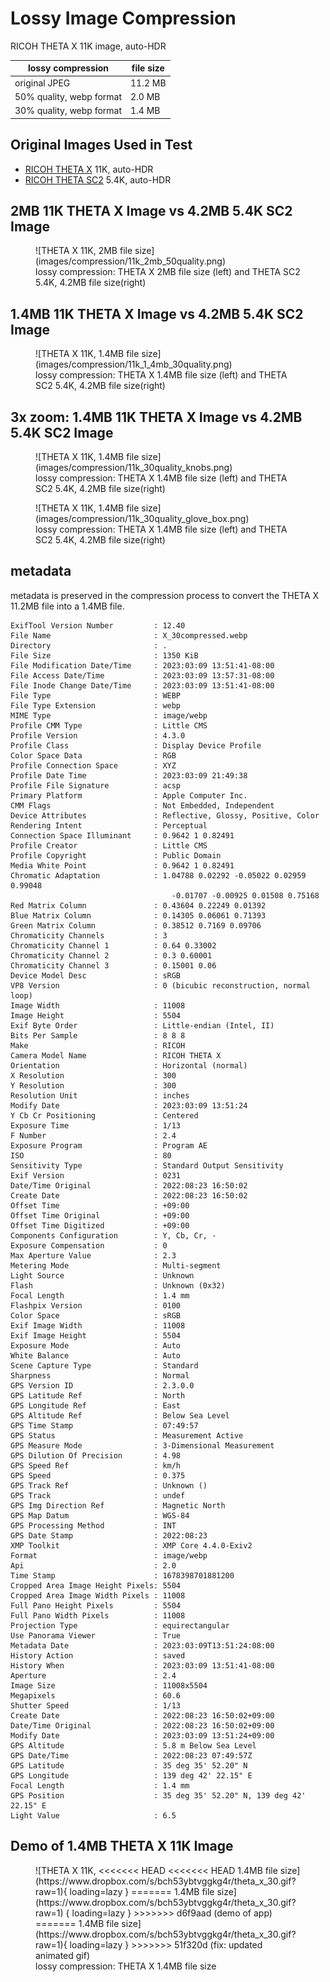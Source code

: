 # Lossy Image Compression

RICOH THETA X 11K image, auto-HDR

| lossy compression | file size |
| ---------------   | ----------- |
| original JPEG | 11.2 MB |
| 50% quality, webp format | 2.0 MB |
| 30% quality, webp format | 1.4 MB |

## Original Images Used in Test

* [RICOH THETA X](https://drive.google.com/file/d/18sau30LQEdRpib4LrJSD4Eh9OMNJ00n7/view?usp=sharing)
11K, auto-HDR
* [RICOH THETA SC2](https://drive.google.com/file/d/14iCkb7XDoSiBml1ZDc-2q08dfvthTCUo/view?usp=sharing)
5.4K, auto-HDR

## 2MB 11K THETA X Image vs 4.2MB 5.4K SC2 Image

<figure markdown>
![THETA X 11K, 2MB file size](images/compression/11k_2mb_50quality.png)
<figcaption>lossy compression: THETA X 2MB file size (left) and
THETA SC2 5.4K, 4.2MB file size(right)</figcaption>
</figure>

## 1.4MB 11K THETA X Image vs 4.2MB 5.4K SC2 Image

<figure markdown>
![THETA X 11K, 1.4MB file size](images/compression/11k_1_4mb_30quality.png)
<figcaption>lossy compression: THETA X 1.4MB file size (left) and
THETA SC2 5.4K, 4.2MB file size(right)
</figcaption>
</figure>

## 3x zoom: 1.4MB 11K THETA X Image vs 4.2MB 5.4K SC2 Image

<figure markdown>
![THETA X 11K, 1.4MB file size](images/compression/11k_30quality_knobs.png)
<figcaption>lossy compression: THETA X 1.4MB file size (left) and
THETA SC2 5.4K, 4.2MB file size(right)
</figcaption>
</figure>

<figure markdown>
![THETA X 11K, 1.4MB file size](images/compression/11k_30quality_glove_box.png)
<figcaption>lossy compression: THETA X 1.4MB file size (left) and
THETA SC2 5.4K, 4.2MB file size(right)
</figcaption>
</figure>

## metadata

metadata is preserved in the compression process to convert the
THETA X 11.2MB file into a 1.4MB file.

```text
ExifTool Version Number         : 12.40
File Name                       : X_30compressed.webp
Directory                       : .
File Size                       : 1350 KiB
File Modification Date/Time     : 2023:03:09 13:51:41-08:00
File Access Date/Time           : 2023:03:09 13:57:31-08:00
File Inode Change Date/Time     : 2023:03:09 13:51:41-08:00
File Type                       : WEBP
File Type Extension             : webp
MIME Type                       : image/webp
Profile CMM Type                : Little CMS
Profile Version                 : 4.3.0
Profile Class                   : Display Device Profile
Color Space Data                : RGB
Profile Connection Space        : XYZ
Profile Date Time               : 2023:03:09 21:49:38
Profile File Signature          : acsp
Primary Platform                : Apple Computer Inc.
CMM Flags                       : Not Embedded, Independent
Device Attributes               : Reflective, Glossy, Positive, Color
Rendering Intent                : Perceptual
Connection Space Illuminant     : 0.9642 1 0.82491
Profile Creator                 : Little CMS
Profile Copyright               : Public Domain
Media White Point               : 0.9642 1 0.82491
Chromatic Adaptation            : 1.04788 0.02292 -0.05022 0.02959 0.99048 
                                    -0.01707 -0.00925 0.01508 0.75168
Red Matrix Column               : 0.43604 0.22249 0.01392
Blue Matrix Column              : 0.14305 0.06061 0.71393
Green Matrix Column             : 0.38512 0.7169 0.09706
Chromaticity Channels           : 3
Chromaticity Channel 1          : 0.64 0.33002
Chromaticity Channel 2          : 0.3 0.60001
Chromaticity Channel 3          : 0.15001 0.06
Device Model Desc               : sRGB
VP8 Version                     : 0 (bicubic reconstruction, normal loop)
Image Width                     : 11008
Image Height                    : 5504
Exif Byte Order                 : Little-endian (Intel, II)
Bits Per Sample                 : 8 8 8
Make                            : RICOH
Camera Model Name               : RICOH THETA X
Orientation                     : Horizontal (normal)
X Resolution                    : 300
Y Resolution                    : 300
Resolution Unit                 : inches
Modify Date                     : 2023:03:09 13:51:24
Y Cb Cr Positioning             : Centered
Exposure Time                   : 1/13
F Number                        : 2.4
Exposure Program                : Program AE
ISO                             : 80
Sensitivity Type                : Standard Output Sensitivity
Exif Version                    : 0231
Date/Time Original              : 2022:08:23 16:50:02
Create Date                     : 2022:08:23 16:50:02
Offset Time                     : +09:00
Offset Time Original            : +09:00
Offset Time Digitized           : +09:00
Components Configuration        : Y, Cb, Cr, -
Exposure Compensation           : 0
Max Aperture Value              : 2.3
Metering Mode                   : Multi-segment
Light Source                    : Unknown
Flash                           : Unknown (0x32)
Focal Length                    : 1.4 mm
Flashpix Version                : 0100
Color Space                     : sRGB
Exif Image Width                : 11008
Exif Image Height               : 5504
Exposure Mode                   : Auto
White Balance                   : Auto
Scene Capture Type              : Standard
Sharpness                       : Normal
GPS Version ID                  : 2.3.0.0
GPS Latitude Ref                : North
GPS Longitude Ref               : East
GPS Altitude Ref                : Below Sea Level
GPS Time Stamp                  : 07:49:57
GPS Status                      : Measurement Active
GPS Measure Mode                : 3-Dimensional Measurement
GPS Dilution Of Precision       : 4.98
GPS Speed Ref                   : km/h
GPS Speed                       : 0.375
GPS Track Ref                   : Unknown ()
GPS Track                       : undef
GPS Img Direction Ref           : Magnetic North
GPS Map Datum                   : WGS-84
GPS Processing Method           : INT
GPS Date Stamp                  : 2022:08:23
XMP Toolkit                     : XMP Core 4.4.0-Exiv2
Format                          : image/webp
Api                             : 2.0
Time Stamp                      : 1678398701881200
Cropped Area Image Height Pixels: 5504
Cropped Area Image Width Pixels : 11008
Full Pano Height Pixels         : 5504
Full Pano Width Pixels          : 11008
Projection Type                 : equirectangular
Use Panorama Viewer             : True
Metadata Date                   : 2023:03:09T13:51:24:08:00
History Action                  : saved
History When                    : 2023:03:09 13:51:41-08:00
Aperture                        : 2.4
Image Size                      : 11008x5504
Megapixels                      : 60.6
Shutter Speed                   : 1/13
Create Date                     : 2022:08:23 16:50:02+09:00
Date/Time Original              : 2022:08:23 16:50:02+09:00
Modify Date                     : 2023:03:09 13:51:24+09:00
GPS Altitude                    : 5.8 m Below Sea Level
GPS Date/Time                   : 2022:08:23 07:49:57Z
GPS Latitude                    : 35 deg 35' 52.20" N
GPS Longitude                   : 139 deg 42' 22.15" E
Focal Length                    : 1.4 mm
GPS Position                    : 35 deg 35' 52.20" N, 139 deg 42' 22.15" E
Light Value                     : 6.5
```

## Demo of 1.4MB THETA X 11K Image

<figure markdown>
![THETA X 11K,
<<<<<<< HEAD
<<<<<<< HEAD
1.4MB file size](https://www.dropbox.com/s/bch53ybtvggkg4r/theta_x_30.gif?raw=1){ loading=lazy }
=======
1.4MB file size](https://www.dropbox.com/s/bch53ybtvggkg4r/theta_x_30.gif?raw=1)
{ loading=lazy }
>>>>>>> d6f9aad (demo of app)
=======
1.4MB file size](https://www.dropbox.com/s/bch53ybtvggkg4r/theta_x_30.gif?raw=1){ loading=lazy }
>>>>>>> 51f320d (fix: updated animated gif)
<figcaption>lossy compression: THETA X 1.4MB file size</figcaption>
</figure>
